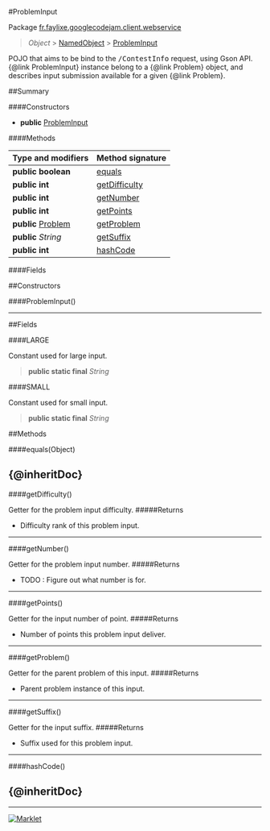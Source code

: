 #ProblemInput

Package [fr.faylixe.googlecodejam.client.webservice](README.md)<br>
> *Object* > [NamedObject](ommon/NamedObject.md) > [ProblemInput](ProblemInput.md)

<p>POJO that aims to be bind to the <tt>/ContestInfo</tt>
 request, using Gson API. {@link ProblemInput} instance belong
 to a {@link Problem} object, and describes input submission
 available for a given {@link Problem}.</p>

##Summary

####Constructors

* **public** [ProblemInput](#probleminput)

####Methods

Type and modifiers | Method signature
 --- | --- 
**public** **boolean** | [equals](#equalsobject)
**public** **int** | [getDifficulty](#getdifficulty)
**public** **int** | [getNumber](#getnumber)
**public** **int** | [getPoints](#getpoints)
**public** [Problem](Problem.md) | [getProblem](#getproblem)
**public** *String* | [getSuffix](#getsuffix)
**public** **int** | [hashCode](#hashcode)

####Fields



##Constructors

####ProblemInput()



---

##Fields

####LARGE


Constant used for large input.
> **public static final** *String*

####SMALL


Constant used for small input.
> **public static final** *String*


##Methods

####equals(Object)


{@inheritDoc}
---
####getDifficulty()


Getter for the problem input difficulty.
#####Returns


* Difficulty rank of this problem input.

---
####getNumber()


Getter for the problem input number.
#####Returns


* TODO : Figure out what number is for.

---
####getPoints()


Getter for the input number of point.
#####Returns


* Number of points this problem input deliver.

---
####getProblem()


Getter for the parent problem of this input.
#####Returns


* Parent problem instance of this input.

---
####getSuffix()


Getter for the input suffix.
#####Returns


* Suffix used for this problem input.

---
####hashCode()


{@inheritDoc}
---
---
[![Marklet](https://img.shields.io/badge/Generated%20by-Marklet-green.svg)](https://github.com/Faylixe/marklet)